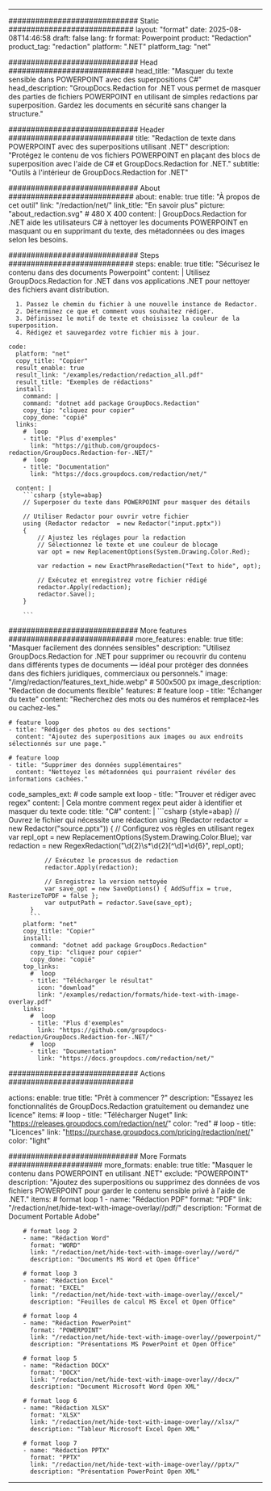 
---
############################# Static ############################
layout: "format"
date:  2025-08-08T14:46:58
draft: false
lang: fr
format: Powerpoint
product: "Redaction"
product_tag: "redaction"
platform: ".NET"
platform_tag: "net"

############################# Head ############################
head_title: "Masquer du texte sensible dans POWERPOINT avec des superpositions C#"
head_description: "GroupDocs.Redaction for .NET vous permet de masquer des parties de fichiers POWERPOINT en utilisant de simples redactions par superposition. Gardez les documents en sécurité sans changer la structure."

############################# Header ############################
title: "Redaction de texte dans POWERPOINT avec des superpositions utilisant .NET" 
description: "Protégez le contenu de vos fichiers POWERPOINT en plaçant des blocs de superposition avec l'aide de C# et GroupDocs.Redaction for .NET."
subtitle: "Outils à l'intérieur de GroupDocs.Redaction for .NET" 

############################# About ############################
about:
    enable: true
    title: "À propos de cet outil"
    link: "/redaction/net/"
    link_title: "En savoir plus"
    picture: "about_redaction.svg" # 480 X 400
    content: |
       GroupDocs.Redaction for .NET aide les utilisateurs C# à nettoyer les documents POWERPOINT en masquant ou en supprimant du texte, des métadonnées ou des images selon les besoins.

############################# Steps ############################
steps:
    enable: true
    title: "Sécurisez le contenu dans des documents Powerpoint"
    content: |
      Utilisez GroupDocs.Redaction for .NET dans vos applications .NET pour nettoyer des fichiers avant distribution.
      
      1. Passez le chemin du fichier à une nouvelle instance de Redactor.
      2. Déterminez ce que et comment vous souhaitez rédiger.
      3. Définissez le motif de texte et choisissez la couleur de la superposition.
      4. Rédigez et sauvegardez votre fichier mis à jour.
   
    code:
      platform: "net"
      copy_title: "Copier"
      result_enable: true
      result_link: "/examples/redaction/redaction_all.pdf"
      result_title: "Exemples de rédactions"
      install:
        command: |
        command: "dotnet add package GroupDocs.Redaction"
        copy_tip: "cliquez pour copier"
        copy_done: "copié"
      links:
        #  loop
        - title: "Plus d'exemples"
          link: "https://github.com/groupdocs-redaction/GroupDocs.Redaction-for-.NET/"
        #  loop
        - title: "Documentation"
          link: "https://docs.groupdocs.com/redaction/net/"
          
      content: |
        ```csharp {style=abap}
        // Superposer du texte dans POWERPOINT pour masquer des détails

        // Utiliser Redactor pour ouvrir votre fichier
        using (Redactor redactor  = new Redactor("input.pptx"))
        {
            // Ajustez les réglages pour la redaction
            // Sélectionnez le texte et une couleur de blocage
            var opt = new ReplacementOptions(System.Drawing.Color.Red);
            
            var redaction = new ExactPhraseRedaction("Text to hide", opt);

            // Exécutez et enregistrez votre fichier rédigé
            redactor.Apply(redaction);
            redactor.Save();
        }
        
        ```            


############################# More features ############################
more_features:
  enable: true
  title: "Masquer facilement des données sensibles"
  description: "Utilisez GroupDocs.Redaction for .NET pour supprimer ou recouvrir du contenu dans différents types de documents — idéal pour protéger des données dans des fichiers juridiques, commerciaux ou personnels."
  image: "/img/redaction/features_text_hide.webp" # 500x500 px
  image_description: "Redaction de documents flexible"
  features:
    # feature loop
    - title: "Échanger du texte"
      content: "Recherchez des mots ou des numéros et remplacez-les ou cachez-les."

    # feature loop
    - title: "Rédiger des photos ou des sections"
      content: "Ajoutez des superpositions aux images ou aux endroits sélectionnés sur une page."

    # feature loop
    - title: "Supprimer des données supplémentaires"
      content: "Nettoyez les métadonnées qui pourraient révéler des informations cachées."
      
  code_samples_ext:
    # code sample ext loop
    - title: "Trouver et rédiger avec regex"
      content: |
        Cela montre comment regex peut aider à identifier et masquer du texte
      code:
        title: "C#"
        content: |
          ```csharp {style=abap}
          //  Ouvrez le fichier qui nécessite une rédaction
          using (Redactor redactor  = new Redactor("source.pptx"))
          {
              // Configurez vos règles en utilisant regex
              var repl_opt = new ReplacementOptions(System.Drawing.Color.Blue);
              var redaction = new RegexRedaction("\\d{2}\\s*\\d{2}[^\\d]*\\d{6}", repl_opt);

              // Exécutez le processus de redaction
              redactor.Apply(redaction);

              // Enregistrez la version nettoyée
              var save_opt = new SaveOptions() { AddSuffix = true, RasterizeToPDF = false };
              var outputPath = redactor.Save(save_opt);
          }
          ```
        platform: "net"
        copy_title: "Copier"
        install:
          command: "dotnet add package GroupDocs.Redaction"
          copy_tip: "cliquez pour copier"
          copy_done: "copié"
        top_links:
          #  loop
          - title: "Télécharger le résultat"
            icon: "download"
            link: "/examples/redaction/formats/hide-text-with-image-overlay.pdf"
        links:
          #  loop
          - title: "Plus d'exemples"
            link: "https://github.com/groupdocs-redaction/GroupDocs.Redaction-for-.NET/"
          #  loop
          - title: "Documentation"
            link: "https://docs.groupdocs.com/redaction/net/"


############################# Actions ############################

actions:
  enable: true
  title: "Prêt à commencer ?"
  description: "Essayez les fonctionnalités de GroupDocs.Redaction gratuitement ou demandez une licence"
  items:
    #  loop
    - title: "Télécharger Nuget"
      link: "https://releases.groupdocs.com/redaction/net/"
      color: "red"
        #  loop
    - title: "Licences"
      link: "https://purchase.groupdocs.com/pricing/redaction/net/"
      color: "light"


############################# More Formats #####################
more_formats:
    enable: true
    title: "Masquer le contenu dans POWERPOINT en utilisant .NET"
    exclude: "POWERPOINT"
    description: "Ajoutez des superpositions ou supprimez des données de vos fichiers POWERPOINT pour garder le contenu sensible privé à l'aide de .NET."
    items: 
        # format loop 1
        - name: "Rédaction PDF"
          format: "PDF"
          link: "/redaction/net/hide-text-with-image-overlay//pdf/"
          description: "Format de Document Portable Adobe"

        # format loop 2
        - name: "Rédaction Word"
          format: "WORD"
          link: "/redaction/net/hide-text-with-image-overlay//word/"
          description: "Documents MS Word et Open Office"
          
        # format loop 3
        - name: "Rédaction Excel"
          format: "EXCEL"
          link: "/redaction/net/hide-text-with-image-overlay//excel/"
          description: "Feuilles de calcul MS Excel et Open Office"

        # format loop 4
        - name: "Rédaction PowerPoint"
          format: "POWERPOINT"
          link: "/redaction/net/hide-text-with-image-overlay//powerpoint/"
          description: "Présentations MS PowerPoint et Open Office"

        # format loop 5
        - name: "Rédaction DOCX"
          format: "DOCX"
          link: "/redaction/net/hide-text-with-image-overlay//docx/"
          description: "Document Microsoft Word Open XML"
          
        # format loop 6
        - name: "Rédaction XLSX"
          format: "XLSX"
          link: "/redaction/net/hide-text-with-image-overlay//xlsx/"
          description: "Tableur Microsoft Excel Open XML"
          
        # format loop 7
        - name: "Rédaction PPTX"
          format: "PPTX"
          link: "/redaction/net/hide-text-with-image-overlay//pptx/"
          description: "Présentation PowerPoint Open XML"


---